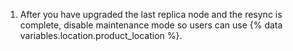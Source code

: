 1. After you have upgraded the last replica node and the resync is complete, disable maintenance mode so users can use {% data variables.location.product_location %}.
